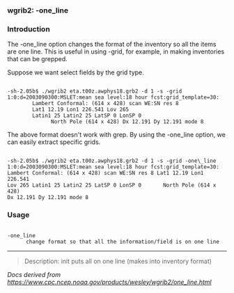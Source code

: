 
### wgrib2: -one\_line



### Introduction



The -one\_line option changes the format of the inventory
so all the items are one line. This is useful in using -grid, for example, in
making inventories that can be grepped.


Suppose we want select fields by the grid type.

```

-sh-2.05b$ ./wgrib2 eta.t00z.awphys18.grb2 -d 1 -s -grid
1:0:d=2003090300:MSLET:mean sea level:18 hour fcst:grid_template=30:
        Lambert Conformal: (614 x 428) scan WE:SN res 8
        Lat1 12.19 Lon1 226.541 Lov 265
        Latin1 25 Latin2 25 LatSP 0 LonSP 0
              North Pole (614 x 428) Dx 12.191 Dy 12.191 mode 8

```

The above format doesn't work with grep. By using the -one\_line option,
we can easily extract specific grids.

```

-sh-2.05b$ ./wgrib2 eta.t00z.awphys18.grb2 -d 1 -s -grid -one\_line
1:0:d=2003090300:MSLET:mean sea level:18 hour fcst:grid_template=30: 
Lambert Conformal: (614 x 428) scan WE:SN res 8 Lat1 12.19 Lon1 226.541 
Lov 265 Latin1 25 Latin2 25 LatSP 0 LonSP 0       North Pole (614 x 428) 
Dx 12.191 Dy 12.191 mode 8

```

### Usage




```

-one_line
      change format so that all the information/field is on one line

```









----

>Description: init         puts all on one line (makes into inventory format)

_Docs derived from <https://www.cpc.ncep.noaa.gov/products/wesley/wgrib2/one_line.html>_
